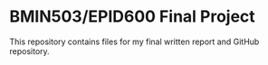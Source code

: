 # BMIN503/EPID600 Final Project

This repository contains files for my final written report and GitHub repository.
